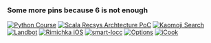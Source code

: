 

### Some more pins because 6 is not enough

[![Python Course](https://github-readme-stats.vercel.app/api/pin/?username=fmipython&repo=PythonCourse2023&show_owner=true)](https://github.com/fmipython/PythonCourse2023)
[![Scala Recsys Archtecture PoC](https://github-readme-stats.vercel.app/api/pin/?username=yalishanda42&repo=scala-recsys)](https://github.com/yalishanda42/scala-recsys)
[![Kaomoji Search](https://github-readme-stats.vercel.app/api/pin/?username=yalishanda42&repo=kaomoji-search)](https://github.com/yalishanda42/kaomoji-search)
[![Landbot](https://github-readme-stats.vercel.app/api/pin/?username=yalishanda42&repo=landbot)](https://github.com/yalishanda42/landbot)
[![Rimichka iOS](https://github-readme-stats.vercel.app/api/pin/?username=yalishanda42&repo=rimichka-app-ios)](https://github.com/yalishanda42/rimichka-app-ios)
[![smart-locc](https://github-readme-stats.vercel.app/api/pin/?username=yalishanda42&repo=smart-locc)](https://github.com/yalishanda42/smart-locc)
[![Options](https://github-readme-stats.vercel.app/api/pin/?username=yalishanda42&repo=Options)](https://github.com/yalishanda42/Options)
[![iCook](https://github-readme-stats.vercel.app/api/pin/?username=yalishanda42&repo=iCook)](https://github.com/yalishanda42/iCook)
